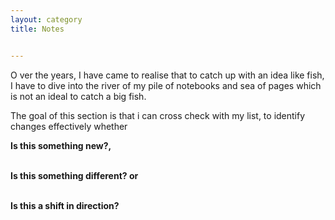 ```yaml
---
layout: category
title: Notes


---
```

<p class="message">
  <span class="padded-dropcap">O</span> ver the years, I have came to realise that to catch up with an idea like fish, I have to dive into the river of my pile of notebooks and sea of pages which is not an ideal to catch a big fish.
</p>
  
<p class="message">The goal of this section is that i can cross check with my list, to identify changes effectively whether
<p><strong>Is this something new?, </p> 
<p><br><strong>Is this something different?</strong> or </p> 
<p><br><strong>Is this a shift in direction?</strong></p> 
</p>


